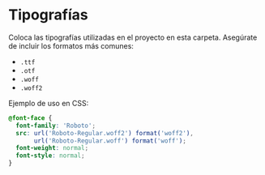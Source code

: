 # Tipografías

Coloca las tipografías utilizadas en el proyecto en esta carpeta. Asegúrate de incluir los formatos más comunes:
- `.ttf`
- `.otf`
- `.woff`
- `.woff2`

Ejemplo de uso en CSS:
```css
@font-face {
  font-family: 'Roboto';
  src: url('Roboto-Regular.woff2') format('woff2'),
       url('Roboto-Regular.woff') format('woff');
  font-weight: normal;
  font-style: normal;
}
```
